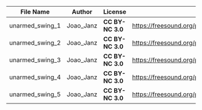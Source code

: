 | File Name        | Author   | License   | Link                            |
|------------------|----------|-----------|---------------------------------|
| unarmed_swing_1 | Joao_Janz | **CC BY-NC 3.0** | https://freesound.org/people/Joao_Janz/sounds/485268/ |
| unarmed_swing_2 | Joao_Janz | **CC BY-NC 3.0** | https://freesound.org/people/Joao_Janz/sounds/485258/ |
| unarmed_swing_3 | Joao_Janz | **CC BY-NC 3.0** | https://freesound.org/people/Joao_Janz/sounds/485252/ |
| unarmed_swing_4 | Joao_Janz | **CC BY-NC 3.0** | https://freesound.org/people/Joao_Janz/sounds/485272/ |
| unarmed_swing_5 | Joao_Janz | **CC BY-NC 3.0** | https://freesound.org/people/Joao_Janz/sounds/485273/ |